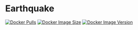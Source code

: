 # Earthquake

[![Docker Pulls](https://img.shields.io/docker/pulls/honeok/earthquake.svg?style=flat-square&logo=docker&color=blue&logoColor=white)](https://hub.docker.com/r/honeok/earthquake)
[![Docker Image Size](https://img.shields.io/docker/image-size/honeok/earthquake.svg?style=flat-square&logo=docker&color=blue&logoColor=white)](https://hub.docker.com/r/honeok/earthquake)
[![Docker Image Version](https://img.shields.io/docker/v/honeok/earthquake.svg?style=flat-square&logo=docker&color=blue&logoColor=white)](https://hub.docker.com/r/honeok/earthquake)
